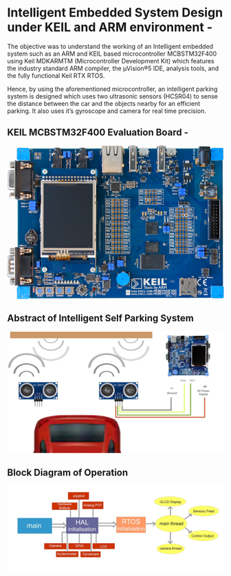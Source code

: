 # Intelligent Embedded System Design under KEIL and ARM environment -

The objective was to understand the working of an Intelligent embedded system such as an ARM and KEIL based
microcontroller MCBSTM32F400 using Keil MDKARMTM (Microcontroller Development Kit) which features the
industry standard ARM compiler, the μVision®5 IDE, analysis
tools, and the fully functional Keil RTX RTOS.

Hence, by using the aforementioned microcontroller, an
intelligent parking system is designed which uses two ultrasonic
sensors (HCSR04) to sense the distance between the car and the objects
nearby for an efficient parking. It also uses it’s gyroscope and
camera for real time precision.

## KEIL MCBSTM32F400 Evaluation Board -
![KEIL MCBSTM32F400](./MCBSTM32F200_F400.png)

## Abstract of Intelligent Self Parking System
![Intelligent Self Parking System](./Intelligent_Self_Parking_System.png)

## Block Diagram of Operation
![Block Diagram of Operation](./Block_Diagram_of_Operation.png)
